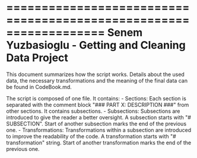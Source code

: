 ==================================================================
Senem Yuzbasioglu - Getting and Cleaning Data Project
==================================================================
This document summarizes how the script works. Details about the used data, the necessary transformations and the meaning of the final data can be found in CodeBook.md.

The script is composed of one file. It contains:
	- Sections: Each section is separated with the comment block "### PART X: DESCRIPTION ###" from other sections. It contains subsections.
	- Subsections: Subsections are introduced to give the reader a better oversight. A subsection starts with "# SUBSECTION". Start of another subsection marks the end of the previous one.
	- Transformations: Transformations within a subsection are introduced to improve the readability of the code. A transformation starts with "# transformation" string. Start of another transformation marks the end of the previous one.